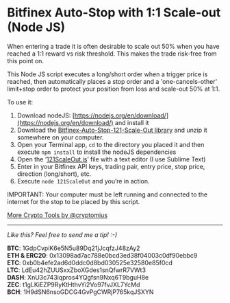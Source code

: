 # Bitfinex Auto-Stop with 1:1 Scale-out (Node JS)

When entering a trade it is often desirable to scale out 50% when you have reached a 1:1 reward vs risk threshold. This makes the trade risk-free from this point on. 

This Node JS script executes a long/short order when a trigger price is reached, then automatically places a stop order and a 'one-cancels-other' limit+stop order to protect your position from loss and scale-out 50% at 1:1.

To use it:

1. Download nodeJS: [https://nodejs.org/en/download/](https://nodejs.org/en/download/) and install it
2. Download the [Bitfinex-Auto-Stop-121-Scale-Out library](https://github.com/cryptomius/Bitfinex-Auto-Stop-121-Scale-Out/archive/master.zip) and unzip it somewhere on your computer.
3. Open your Terminal app, `cd` to the directory you placed it and then execute `npm install` to install the nodeJS dependencies
4. Open the ‘[121ScaleOut.js](https://raw.githubusercontent.com/cryptomius/Bitfinex-Auto-Stop-121-Scale-Out/master/121ScaleOut.js)’ file with a text editor (I use Sublime Text)
5. Enter in your Bitfinex API keys, trading pair, entry price, stop price, direction (long/short), etc. 
6. Execute `node 121ScaleOut` and you’re in action.

IMPORTANT: Your computer must be left running and connected to the internet for the stop to be placed by this script.

[More Crypto Tools by @cryptomius](https://github.com/cryptomius/Cryptomius-Crypto-Tools-Overview)

---
*Like this? Feel free to send me a tip! :-)*

**BTC**: 1GdpCvpiK6e5N5u89Dq21jJcqfzJ48zAy2  
**ETH & ERC20**: 0x13098ad7ac788e0bcd3ed38f04003c0df90ebbc9  
**ETC**: 0xb0b4efe2ad6d0ddc0d8bd030525e32580e85f0cd  
**LTC**: LdEu42hZUUSxxZboXGdes1snQfwrR7VWt3  
**DASH**: XnU3c743iqpros4YQgfsn9Nxq6T9bguH8e  
**ZEC**: t1gLKiEZP9RyKtHthvYi2Vo97fvJXL7YcMd  
**BCH**: 1H9dSN6nsoGDCG4GvPgCWRjP765kqJSXYN
